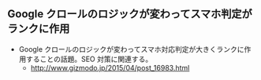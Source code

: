 ## Google クロールのロジックが変わってスマホ判定がランクに作用

* Google クロールのロジックが変わってスマホ対応判定が大きくランクに作用することの話題。SEO 対策に関連する。
  * http://www.gizmodo.jp/2015/04/post_16983.html
